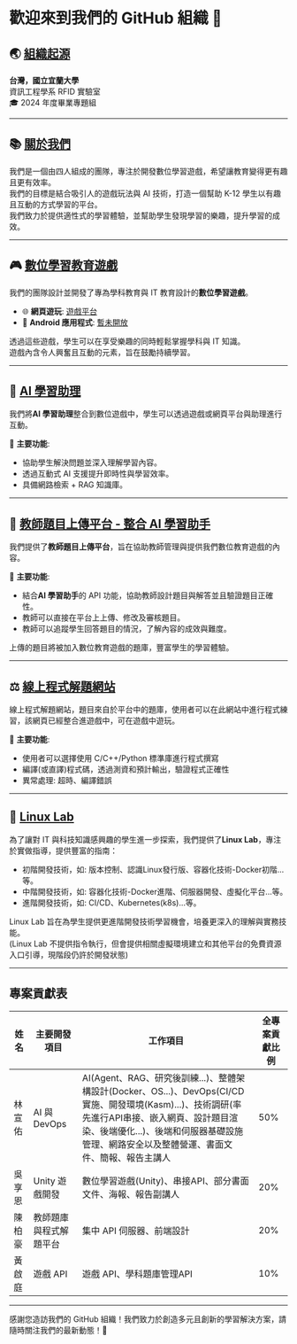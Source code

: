 # 歡迎來到我們的 GitHub 組織 👋

## 🌏 [組織起源](https://csie.niu.edu.tw/index.php)
**台灣，國立宜蘭大學**  
資訊工程學系 RFID 實驗室  
🎓 2024 年度畢業專題組

---

## 📚 [關於我們](https://www.k12edu.uk)
我們是一個由四人組成的團隊，專注於開發數位學習遊戲，希望讓教育變得更有趣且更有效率。  
我們的目標是結合吸引人的遊戲玩法與 AI 技術，打造一個幫助 K-12 學生以有趣且互動的方式學習的平台。  
我們致力於提供適性式的學習體驗，並幫助學生發現學習的樂趣，提升學習的成效。

---

## 🎮 [數位學習教育遊戲](https://game.k12edu.uk)
我們的團隊設計並開發了專為學科教育與 IT 教育設計的**數位學習遊戲**。  

- 🌐 **網頁遊玩**: [遊戲平台](https://game.k12edu.uk)  
- 📱 **Android 應用程式**: [暫未開放](https://play.google.com/)  

透過這些遊戲，學生可以在享受樂趣的同時輕鬆掌握學科與 IT 知識。  
遊戲內含令人興奮且互動的元素，旨在鼓勵持續學習。

---

## 🤖 [AI 學習助理](https://ai.k12edu.uk/)
我們將**AI 學習助理**整合到數位遊戲中，學生可以透過遊戲或網頁平台與助理進行互動。  

🌟 **主要功能**:  
- 協助學生解決問題並深入理解學習內容。  
- 透過互動式 AI 支援提升即時性與學習效率。  
- 具備網路檢索 + RAG 知識庫。  

---

## 📝 [教師題目上傳平台 - 整合 AI 學習助手](https://teacher.k12edu.uk/)
我們提供了**教師題目上傳平台**，旨在協助教師管理與提供我們數位教育遊戲的內容。  

🌟 **主要功能**:
- 結合**AI 學習助手**的 API 功能，協助教師設計題目與解答並且驗證題目正確性。  
- 教師可以直接在平台上上傳、修改及審核題目。  
- 教師可以追蹤學生回答題目的情況，了解內容的成效與難度。  

上傳的題目將被加入數位教育遊戲的題庫，豐富學生的學習體驗。  

---

## ⚖️ [線上程式解題網站](https://judge.k12edu.uk)
線上程式解題網站，題目來自於平台中的題庫，使用者可以在此網站中進行程式練習，該網頁已經整合進遊戲中，可在遊戲中遊玩。

🌟 **主要功能**:
- 使用者可以選擇使用 C/C++/Python 標準庫進行程式撰寫
- 編譯(或直譯)程式碼，透過測資和預計輸出，驗證程式正確性
- 異常處理: 超時、編譯錯誤

---

## 🐧 [Linux Lab](https://linux-lab.k12edu.uk/#/)
為了讓對 IT 與科技知識感興趣的學生進一步探索，我們提供了**Linux Lab**，專注於實做指導，提供豐富的指南：  

- 初階開發技術，如: 版本控制、認識Linux發行版、容器化技術-Docker初階...等。 
- 中階開發技術，如: 容器化技術-Docker進階、伺服器開發、虛擬化平台...等。
- 進階開發技術，如: CI/CD、Kubernetes(k8s)...等。

Linux Lab 旨在為學生提供更進階開發技術學習機會，培養更深入的理解與實務技能。  
(Linux Lab 不提供指令執行，但會提供相關虛擬環境建立和其他平台的免費資源入口引導，現階段仍許於開發狀態)  

---

## 專案貢獻表

| 姓名   | 主要開發項目         | 工作項目                                 | 全專案貢獻比例 |
|-------|---------------------|------------------------------------------|----------------|
| 林宣佑 | AI 與 DevOps        | AI(Agent、RAG、研究後訓練...)、整體架構設計(Docker、OS...)、DevOps(CI/CD實施、開發環境(Kasm)...)、技術調研(率先進行API串接、嵌入網頁、設計題目渲染、後端優化...)、後端和伺服器基礎設施管理、網路安全以及整體營運、書面文件、簡報、報告主講人   | 50%            |
| 吳享恩 | Unity 遊戲開發       | 數位學習遊戲(Unity)、串接API、部分書面文件、海報、報告副講人       | 20%            |
| 陳柏豪 | 教師題庫與程式解題平台        | 集中 API 伺服器、前端設計 | 20%         |
| 黃啟庭 | 遊戲 API            | 遊戲 API、學科題庫管理API             | 10%            |


---

感謝您造訪我們的 GitHub 組織！我們致力於創造多元且創新的學習解決方案，請隨時關注我們的最新動態！🚀
